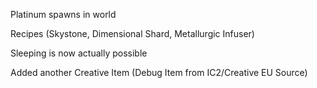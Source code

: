 Platinum spawns in world

Recipes (Skystone, Dimensional Shard, Metallurgic Infuser)

Sleeping is now actually possible

Added another Creative Item (Debug Item from IC2/Creative EU Source)
